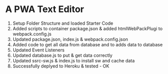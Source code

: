 # A PWA Text Editor

1. Setup Folder Structure and loaded Starter Code
2. Added scripts to container package.json & added htmlWebPackPlugi to webpack.config.js
3. Updated package.json, index.js & webpack.config.json 
4. Added code to get all data from database and to adds data to database
5. Updated Event Listeners
6. Updated database.js to put & get data correctly
7. Updated ssrc-sw.js & index.js to install sw and cache data 
8. Successfully deplyed to Heroku & tested - OK
